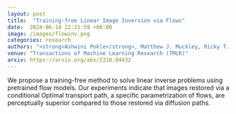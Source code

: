 ```yaml
---
layout: post
title:  "Training-free Linear Image Inversion via Flows"
date:  2024-06-14 22:21:59 +00:00
image: /images/flowinv.png
categories: research
authors: "<strong>Ashwini Pokle</strong>, Matthew J. Muckley, Ricky T. Q. Chen, Brian Karrer"
venue: "Transactions of Machine Learning Research (TMLR)"
arxiv: https://arxiv.org/abs/2310.04432
---
```

We propose a training-free method to solve linear inverse problems using pretrained flow models. Our experiments indicate that images restored via a conditional Optimal transport path, a specific parametrization of flows, are perceptually superior compared to those restored via diffusion paths.
